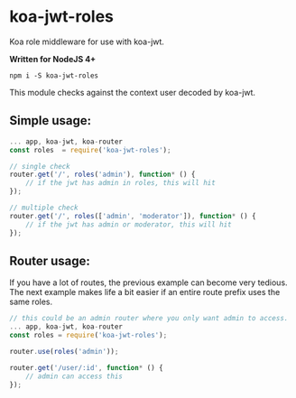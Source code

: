 # koa-jwt-roles
Koa role middleware for use with koa-jwt.

**Written for NodeJS 4+**

`npm i -S koa-jwt-roles`

This module checks against the context user decoded by koa-jwt.

## Simple usage:
```js
... app, koa-jwt, koa-router
const roles  = require('koa-jwt-roles');

// single check
router.get('/', roles('admin'), function* () {
    // if the jwt has admin in roles, this will hit
});

// multiple check
router.get('/', roles(['admin', 'moderator']), function* () {
    // if the jwt has admin or moderator, this will hit
});
```

## Router usage:

If you have a lot of routes, the previous example can become very tedious. The next example makes life a bit easier if an entire route prefix uses the same roles.

```js
// this could be an admin router where you only want admin to access.
... app, koa-jwt, koa-router
const roles = require('koa-jwt-roles');

router.use(roles('admin'));

router.get('/user/:id', function* () {
    // admin can access this
});
```
